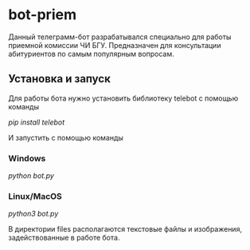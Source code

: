 # bot-priem
Данный телеграмм-бот разрабатывался специально для работы приемной комиссии ЧИ БГУ. Предназначен для консультации абитуриентов по самым популярным вопросам.

## Установка и запуск
Для работы бота нужно установить библиотеку telebot c помощью команды

*pip install telebot*

И запустить с помощью команды 

### Windows

*python bot.py*

### Linux/MacOS

*python3 bot.py*

В директории files располагаются текстовые файлы и изображения, задействованные в работе бота.


